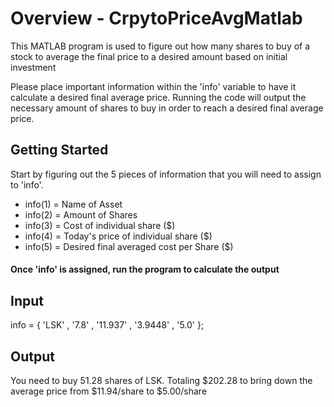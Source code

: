 # Overview - CrpytoPriceAvgMatlab
This MATLAB program is used to figure out how many shares to buy of a stock to average the final price to a desired amount based on initial investment

Please place important information within the 'info' variable to have it calculate a desired final average price.
Running the code will output the necessary amount of shares to buy in order to reach a desired final average price.

## Getting Started
Start by figuring out the 5 pieces of information that you will need to assign to 'info'.

- info(1) = Name of Asset
- info(2) = Amount of Shares
- info(3) = Cost of individual share ($)
- info(4) = Today's price of individual share ($)
- info(5) = Desired final averaged cost per Share ($)

#### Once 'info' is assigned, run the program to calculate the output

## Input

info = { 'LSK' , '7.8' , '11.937' , '3.9448' , '5.0' }; 

## Output

You need to buy 51.28 shares of LSK. Totaling $202.28 
 to bring down the average price from $11.94/share to $5.00/share


